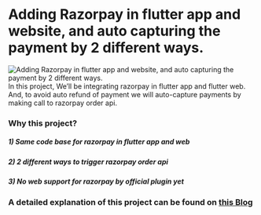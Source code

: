 # Adding Razorpay in flutter app and website, and auto capturing the payment by 2 different ways.
![Adding Razorpay in flutter app and website, and auto capturing the payment by 2 different ways.](https://miro.medium.com/max/1050/1*KRbzVb1T-wQNNX39V8rkfw.jpeg "Adding Razorpay in flutter app and website, and auto capturing the payment by 2 different ways.")
In this project, We’ll be integrating razorpay in flutter app and flutter web. And, to avoid auto refund of payment we will auto-capture payments by making call to razorpay order api.

### Why this project?
##### 1) Same code base for razorpay in flutter app and web
##### 2) 2 different ways to trigger razorpay order api
##### 3) No web support for razorpay by official plugin yet

### A detailed explanation of this project can be found on [this Blog](https://medium.com/@deepaklohmod6789/adding-razorpay-in-flutter-app-and-website-and-auto-capturing-the-payment-by-2-different-ways-2e3700ba016a "Link of Blog")
